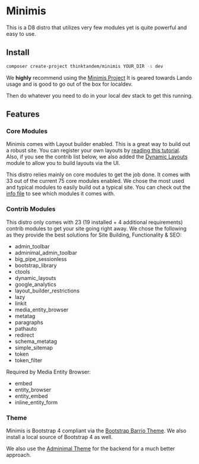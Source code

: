 # Minimis
This is a D8 distro that utilizes very few modules yet is quite powerful and easy to use.

## Install

```bash
composer create-project thinktandem/minimis YOUR_DIR -s dev
```

We **highly** recommend using the [Minimis Project](https://github.com/thinktandem/minimis-project)  It is geared towards Lando usage and is good to go out of the box for localdev.

Then do whatever you need to do in your local dev stack to get this running. 

## Features

### Core Modules

Minimis comes with Layout builder enabled.  This is a great way to build out a robust site.  You can register your own layouts by [reading this tutorial](https://www.drupal.org/node/2578731).  Also, if you see the contrib list below, we also added the [Dynamic Layouts](https://www.drupal.org/project/dynamic_layouts) module to allow you to build layouts via the UI.

This distro relies mainly on core modules to get the job done.  It comes with 33 out of the current 75 core modules enabled.  We chose the most used and typical modules to easily build out a typical site.  You can check out the [info file](https://github.com/thinktandem/minimis/blob/master/web/profiles/minimis/minimis.info.yml) to see which modules it comes with.

### Contrib Modules

This distro only comes with 23 (19 installed + 4 additional requirements) contrib modules to get your site going right away.  We chose the following as they provide the best solutions for Site Building, Functionality & SEO:

  - admin_toolbar
  - adminimal_admin_toolbar
  - big_pipe_sessionless
  - bootstrap_library
  - ctools
  - dynamic_layouts
  - google_analytics
  - layout_builder_restrictions
  - lazy
  - linkit
  - media_entity_browser
  - metatag
  - paragraphs
  - pathauto
  - redirect
  - schema_metatag
  - simple_sitemap
  - token
  - token_filter
  
  Required by Media Entity Browser:
  - embed
  - entity_browser
  - entity_embed
  - inline_entity_form

### Theme

Minimis is Bootstrap 4 compliant via the [Bootstrap Barrio Theme](https://www.drupal.org/project/bootstrap_barrio).  We also install a local source of Bootstrap 4 as well.

  
We also use the [Adminimal Theme](https://www.drupal.org/project/adminimal_theme) for the backend for a much better approach.   
